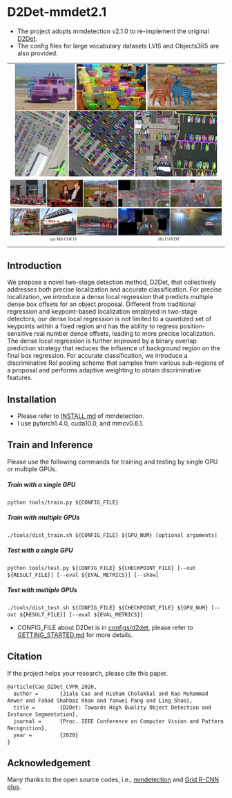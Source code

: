 # D2Det-mmdet2.1

- The project adopts mmdetection v2.1.0 to re-implement the original [D2Det](https://github.com/JialeCao001/D2Det-mmdet2.1).
- The config files for large vocabulary datasets LVIS and Objects365 are also provided.

<table>
    <tr>
        <td ><center><img src="demo/fig-visinstance.jpg" height="260">  </center> </td>
    </tr>    
    <tr>
        <td ><center><img src="demo/fig-visdet.jpg" width="720"> </center> </td>
    </tr>
</table>

## Introduction
We propose a novel two-stage detection method, D2Det, that collectively addresses both precise localization and accurate classification. For precise localization, we introduce a dense local regression that predicts multiple dense box offsets for an object proposal. Different from traditional regression and keypoint-based localization employed in two-stage detectors, our dense local regression is not limited to a quantized set of keypoints within a fixed region and has the ability to regress position-sensitive real number dense offsets, leading to more precise localization. The dense local regression is further improved by a binary overlap prediction strategy that reduces the influence of background region on the final box regression. For accurate classification, we introduce a discriminative RoI pooling scheme that samples from various sub-regions of a proposal and performs adaptive weighting to obtain discriminative features.

## Installation
- Please refer to [INSTALL.md](docs/INSTALL.md) of mmdetection. 
- I use pytorch1.4.0, cuda10.0, and mmcv0.6.1.

## Train and Inference
Please use the following commands for training and testing by single GPU or multiple GPUs.


#####  Train with a single GPU
```shell
python tools/train.py ${CONFIG_FILE}
```

#####  Train with multiple GPUs

```shell
./tools/dist_train.sh ${CONFIG_FILE} ${GPU_NUM} [optional arguments]
```
#####  Test with a single GPU

```shell
python tools/test.py ${CONFIG_FILE} ${CHECKPOINT_FILE} [--out ${RESULT_FILE}] [--eval ${EVAL_METRICS}] [--show]
```

#####  Test with multiple GPUs

```shell
./tools/dist_test.sh ${CONFIG_FILE} ${CHECKPOINT_FILE} ${GPU_NUM} [--out ${RESULT_FILE}] [--eval ${EVAL_METRICS}]
```

- CONFIG_FILE about D2Det is in [configs/d2det](configs/d2det), please refer to [GETTING_STARTED.md](docs/GETTING_STARTED.md) for more details.

## Citation
If the project helps your research, please cite this paper.

```
@article{Cao_D2Det_CVPR_2020,
  author =       {Jiale Cao and Hisham Cholakkal and Rao Muhammad Anwer and Fahad Shahbaz Khan and Yanwei Pang and Ling Shao},
  title =        {D2Det: Towards High Quality Object Detection and Instance Segmentation},
  journal =      {Proc. IEEE Conference on Computer Vision and Pattern Recognition},
  year =         {2020}
}
```

## Acknowledgement
Many thanks to the open source codes, i.e., [mmdetection](https://github.com/open-mmlab/mmdetection) and [Grid R-CNN plus](https://github.com/STVIR/Grid-R-CNN).
